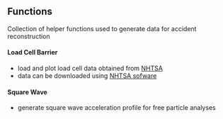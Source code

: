 ## Functions

Collection of helper functions used to generate data for accident reconstruction

#### Load Cell Barrier
- load and plot load cell data obtained from [NHTSA](https://www-nrd.nhtsa.dot.gov/database/VSR/veh/QueryVehicle.aspx)
- data can be downloaded using [NHTSA sofware](https://www.nhtsa.gov/databases-and-software/signal-analysis-software-windows)

#### Square Wave
- generate square wave acceleration profile for free particle analyses

